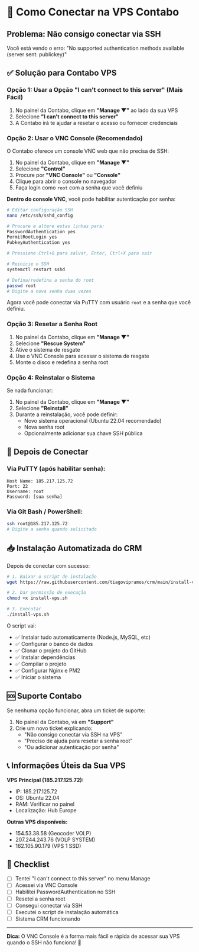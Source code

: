 # 🔐 Como Conectar na VPS Contabo

## Problema: Não consigo conectar via SSH

Você está vendo o erro: "No supported authentication methods available (server sent: publickey)"

## ✅ Solução para Contabo VPS

### Opção 1: Usar a Opção "I can't connect to this server" (Mais Fácil)

1. No painel da Contabo, clique em **"Manage ▼"** ao lado da sua VPS
2. Selecione **"I can't connect to this server"**
3. A Contabo irá te ajudar a resetar o acesso ou fornecer credenciais

### Opção 2: Usar o VNC Console (Recomendado)

O Contabo oferece um console VNC web que não precisa de SSH:

1. No painel da Contabo, clique em **"Manage ▼"**
2. Selecione **"Control"**
3. Procure por **"VNC Console"** ou **"Console"**
4. Clique para abrir o console no navegador
5. Faça login como `root` com a senha que você definiu

**Dentro do console VNC**, você pode habilitar autenticação por senha:

```bash
# Editar configuração SSH
nano /etc/ssh/sshd_config

# Procure e altere estas linhas para:
PasswordAuthentication yes
PermitRootLogin yes
PubkeyAuthentication yes

# Pressione Ctrl+O para salvar, Enter, Ctrl+X para sair

# Reinicie o SSH
systemctl restart sshd

# Defina/redefina a senha do root
passwd root
# Digite a nova senha duas vezes
```

Agora você pode conectar via PuTTY com usuário `root` e a senha que você definiu.

### Opção 3: Resetar a Senha Root

1. No painel da Contabo, clique em **"Manage ▼"**
2. Selecione **"Rescue System"**
3. Ative o sistema de resgate
4. Use o VNC Console para acessar o sistema de resgate
5. Monte o disco e redefina a senha root

### Opção 4: Reinstalar o Sistema

Se nada funcionar:

1. No painel da Contabo, clique em **"Manage ▼"**
2. Selecione **"Reinstall"**
3. Durante a reinstalação, você pode definir:
   - Novo sistema operacional (Ubuntu 22.04 recomendado)
   - Nova senha root
   - Opcionalmente adicionar sua chave SSH pública

## 🚀 Depois de Conectar

### Via PuTTY (após habilitar senha):

```
Host Name: 185.217.125.72
Port: 22
Username: root
Password: [sua senha]
```

### Via Git Bash / PowerShell:

```bash
ssh root@185.217.125.72
# Digite a senha quando solicitado
```

## 📥 Instalação Automatizada do CRM

Depois de conectar com sucesso:

```bash
# 1. Baixar o script de instalação
wget https://raw.githubusercontent.com/tiagovipramos/crm/main/install-vps.sh

# 2. Dar permissão de execução
chmod +x install-vps.sh

# 3. Executar
./install-vps.sh
```

O script vai:
- ✅ Instalar tudo automaticamente (Node.js, MySQL, etc)
- ✅ Configurar o banco de dados
- ✅ Clonar o projeto do GitHub
- ✅ Instalar dependências
- ✅ Compilar o projeto
- ✅ Configurar Nginx e PM2
- ✅ Iniciar o sistema

## 🆘 Suporte Contabo

Se nenhuma opção funcionar, abra um ticket de suporte:

1. No painel da Contabo, vá em **"Support"**
2. Crie um novo ticket explicando:
   - "Não consigo conectar via SSH na VPS"
   - "Preciso de ajuda para resetar a senha root"
   - "Ou adicionar autenticação por senha"

## 📞 Informações Úteis da Sua VPS

**VPS Principal (185.217.125.72):**
- IP: 185.217.125.72
- OS: Ubuntu 22.04
- RAM: Verificar no painel
- Localização: Hub Europe

**Outras VPS disponíveis:**
- 154.53.38.58 (Geocoder VOLP)
- 207.244.243.76 (VOLP SYSTEM)
- 162.105.90.179 (VPS 1 SSD)

## 🎯 Checklist

- [ ] Tentei "I can't connect to this server" no menu Manage
- [ ] Acessei via VNC Console
- [ ] Habilitei PasswordAuthentication no SSH
- [ ] Resetei a senha root
- [ ] Consegui conectar via SSH
- [ ] Executei o script de instalação automática
- [ ] Sistema CRM funcionando

---

**Dica:** O VNC Console é a forma mais fácil e rápida de acessar sua VPS quando o SSH não funciona! 🚀

